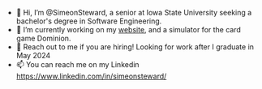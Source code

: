- 👋 Hi, I’m @SimeonSteward, a senior at Iowa State University seeking a bachelor's degree in Software Engineering. 
- 👀 I’m currently working on my [website](https://simeonsteward.github.io/), and a simulator for the card game Dominion. 
- 💼 Reach out to me if you are hiring! Looking for work after I graduate in May 2024
- 📫 You can reach me on my Linkedin https://www.linkedin.com/in/simeonsteward/
